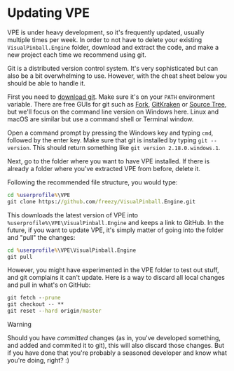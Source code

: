 # Updating VPE

VPE is under heavy development, so it's frequently updated, usually multiple times per week. In order to not have to delete your existing `VisualPinball.Engine` folder, download and extract the code, and make a new project each time we recommend using git.

Git is a distributed version control system. It's very sophisticated but can also be a bit overwhelming to use. However, with the cheat sheet below you should be able to handle it.

First you need to [download git](https://git-scm.com/downloads). Make sure it's on your `PATH` environment variable. There are free GUIs for git such as [Fork](https://git-fork.com/), [GitKraken](https://www.gitkraken.com/) or [Source Tree](https://www.sourcetreeapp.com/), but we'll focus on the command line version on Windows here. Linux and macOS are similar but use a command shell or Terminal window.

Open a command prompt by pressing the Windows key and typing `cmd`, followed by the enter key. Make sure that git is installed by typing `git --version`. This should return something like `git version 2.18.0.windows.1`. 

Next, go to the folder where you want to have VPE installed. If there is already a folder where you've extracted VPE from before, delete it. 

Following the recommended file structure, you would type:

```cmd
cd %userprofile%\VPE
git clone https://github.com/freezy/VisualPinball.Engine.git
```

This downloads the latest version of VPE into `%userprofile%\VPE\VisualPinball.Engine` and keeps a link to GitHub. In the future, if you want to update VPE, it's simply matter of going into the folder and "pull" the changes:

```cmd
cd %userprofile%\VPE\VisualPinball.Engine
git pull
```

However, you might have experimented in the VPE folder to test out stuff, and git complains it can't update. Here is a way to discard all local changes and pull in what's on GitHub:

```cmd
git fetch --prune
git checkout -- **
git reset --hard origin/master
```

> [!WARNING]
> Should you have *committed* changes (as in, you've developed something, and added and commited it to git), this will also discard those changes. But if you have done that you're probably a seasoned developer and know what you're doing, right? :)
